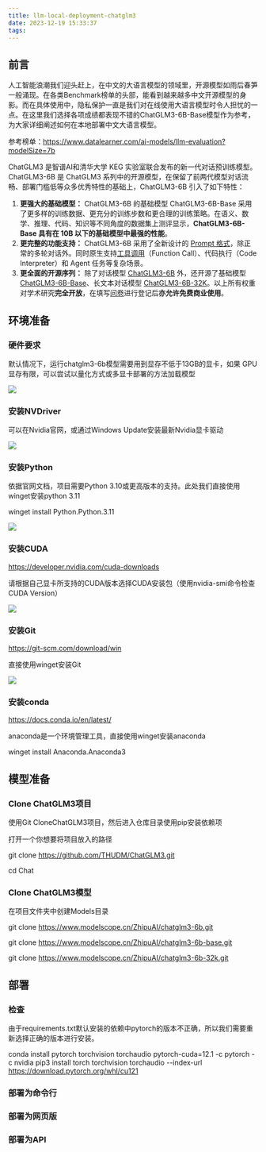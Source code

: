 ```yaml
---
title: llm-local-deployment-chatglm3
date: 2023-12-19 15:33:37
tags:
---
```



## 前言

人工智能浪潮我们迎头赶上，在中文的大语言模型的领域里，开源模型如雨后春笋一般涌现。在各类Benchmark榜单的头部，能看到越来越多中文开源模型的身影。而在具体使用中，隐私保护一直是我们对在线使用大语言模型时令人担忧的一点。在这里我们选择各项成绩都表现不错的ChatGLM3-6B-Base模型作为参考，为大家详细阐述如何在本地部署中文大语言模型。

参考榜单：https://www.datalearner.com/ai-models/llm-evaluation?modelSize=7b

ChatGLM3 是智谱AI和清华大学 KEG 实验室联合发布的新一代对话预训练模型。ChatGLM3-6B 是 ChatGLM3 系列中的开源模型，在保留了前两代模型对话流畅、部署门槛低等众多优秀特性的基础上，ChatGLM3-6B 引入了如下特性：

1. **更强大的基础模型：** ChatGLM3-6B 的基础模型 ChatGLM3-6B-Base 采用了更多样的训练数据、更充分的训练步数和更合理的训练策略。在语义、数学、推理、代码、知识等不同角度的数据集上测评显示，**ChatGLM3-6B-Base 具有在 10B 以下的基础模型中最强的性能**。
2. **更完整的功能支持：** ChatGLM3-6B 采用了全新设计的 [Prompt 格式](https://github.com/THUDM/ChatGLM3/blob/main/PROMPT.md)，除正常的多轮对话外。同时原生支持[工具调用](https://github.com/THUDM/ChatGLM3/blob/main/tool_using/README.md)（Function Call）、代码执行（Code Interpreter）和 Agent 任务等复杂场景。
3. **更全面的开源序列：** 除了对话模型 [ChatGLM3-6B](https://huggingface.co/THUDM/chatglm3-6b) 外，还开源了基础模型 [ChatGLM3-6B-Base](https://huggingface.co/THUDM/chatglm3-6b-base)、长文本对话模型 [ChatGLM3-6B-32K](https://huggingface.co/THUDM/chatglm3-6b-32k)。以上所有权重对学术研究**完全开放**，在填写[问卷](https://open.bigmodel.cn/mla/form)进行登记后**亦允许免费商业使用**。

## 环境准备

### 硬件要求

默认情况下，运行chatglm3-6b模型需要用到显存不低于13GB的显卡，如果 GPU 显存有限，可以尝试以量化方式或多显卡部署的方法加载模型

![](nvidia-smi.png)

### 安装NVDriver

可以在Nvidia官网，或通过Windows Update安装最新Nvidia显卡驱动

![](wu-check.png)

### 安装Python

依据官网文档，项目需要Python 3.10或更高版本的支持。此处我们直接使用winget安装python 3.11

winget install Python.Python.3.11

![](winget-install-python.png)

### 安装CUDA

https://developer.nvidia.com/cuda-downloads

请根据自己显卡所支持的CUDA版本选择CUDA安装包（使用nvidia-smi命令检查CUDA Version）

![](winget-install-cuda.png)

### 安装Git

https://git-scm.com/download/win

直接使用winget安装Git

![](winget-install-git.png)

### 安装conda

https://docs.conda.io/en/latest/

anaconda是一个环境管理工具，直接使用winget安装anaconda

winget install Anaconda.Anaconda3

## 模型准备

### Clone ChatGLM3项目

使用Git CloneChatGLM3项目，然后进入仓库目录使用pip安装依赖项

打开一个你想要将项目放入的路径

git clone https://github.com/THUDM/ChatGLM3.git

cd Chat

### Clone ChatGLM3模型

在项目文件夹中创建Models目录

git clone https://www.modelscope.cn/ZhipuAI/chatglm3-6b.git

git clone https://www.modelscope.cn/ZhipuAI/chatglm3-6b-base.git

git clone https://www.modelscope.cn/ZhipuAI/chatglm3-6b-32k.git

## 部署

### 检查

由于requirements.txt默认安装的依赖中pytorch的版本不正确，所以我们需要重新选择正确的版本进行安装。

conda install pytorch torchvision torchaudio pytorch-cuda=12.1 -c pytorch -c nvidia
pip3 install torch torchvision torchaudio --index-url https://download.pytorch.org/whl/cu121







### 部署为命令行

### 部署为网页版

### 部署为API